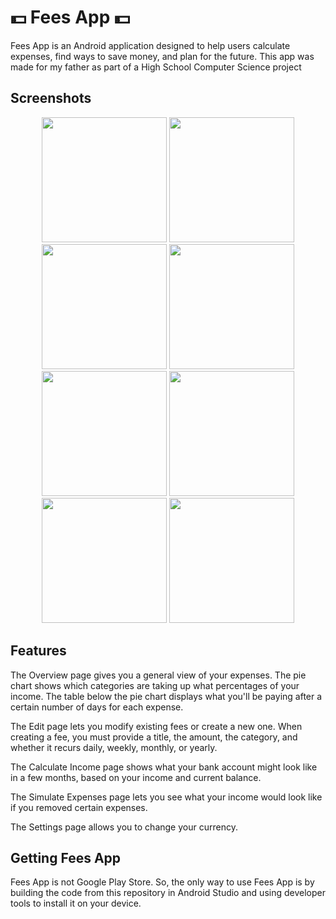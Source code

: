 <h1>💵 Fees App 💵</h1>

Fees App is an Android application designed to help users calculate expenses, find ways to save money, and plan for the future. This app was made for my father as part of a High School Computer Science project

<h2>Screenshots</h2>

<p align="center">
  <img src="https://github.com/user-attachments/assets/7c1be4ff-8932-4cda-95e9-1f4733c25d78" width="200"></img>
  <img src="https://github.com/user-attachments/assets/bf6959e5-732a-40ff-8431-3ca445d9ab18" width="200"></img>
  <img src="https://github.com/user-attachments/assets/610dc263-6f86-4754-97de-db3688f08b93" width="200"></img>
  <img src="https://github.com/user-attachments/assets/249c25cd-8ac4-4495-804d-6bb7604bec67" width="200"></img>
  <img src="https://github.com/user-attachments/assets/45bbeae8-b00c-4dee-bb0f-85a0b7a5fe36" width="200"></img>
  <img src="https://github.com/user-attachments/assets/c0b68b07-e089-4729-9b0f-94d85b778e4d" width="200"></img>
  <img src="https://github.com/user-attachments/assets/039b9963-9f64-4154-8021-3ec416b9097f" width="200"></img>
  <img src="https://github.com/user-attachments/assets/2c781a96-ec7f-4dbb-9bc7-a39245978388" width="200"></img>
</p>

<h2>Features</h2>

The Overview page gives you a general view of your expenses. The pie chart shows which categories are taking up what percentages of your income. The table below the pie chart displays what you'll be paying after a certain number of days for each expense.

The Edit page lets you modify existing fees or create a new one. When creating a fee, you must provide a title, the amount, the category, and whether it recurs daily, weekly, monthly, or yearly.

The Calculate Income page shows what your bank account might look like in a few months, based on your income and current balance.

The Simulate Expenses page lets you see what your income would look like if you removed certain expenses.

The Settings page allows you to change your currency.

<h2>Getting Fees App</h2>

Fees App is not Google Play Store. So, the only way to use Fees App is by building the code from this repository in Android Studio and using developer tools to install it on your device.
